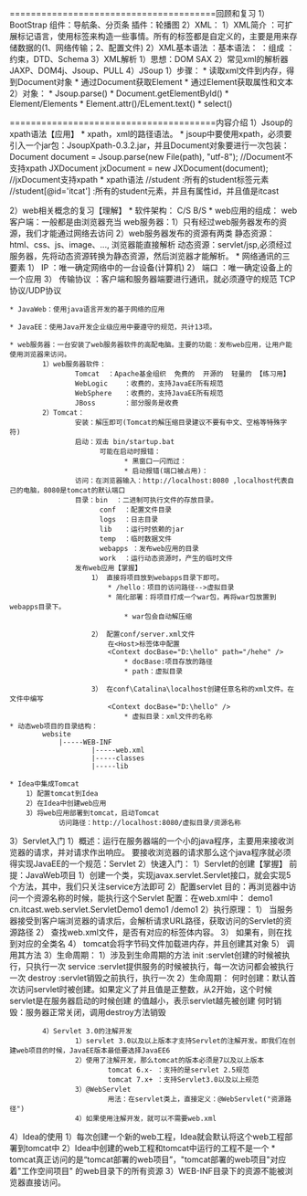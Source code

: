 =======================================回顾和复习
1）BootStrap
	组件：导航条、分页条
	插件：轮播图
2）XML：
	1）XML简介
		：可扩展标记语言，使用标签来构造一些事情。所有的标签都是自定义的，主要是用来存储数据的(1、网络传输；2、配置文件)
	2）XML基本语法
		：基本语法：
		：组成
		：约束，DTD、Schema
	3）XML解析
		1）思想：DOM	SAX
		2）常见xml的解析器
			JAXP、DOM4j、Jsoup、PULL
	4）JSoup
		1）步骤：
			* 读取xml文件到内存，得到Document对象
			* 通过Document获取Element
			* 通过Element获取属性和文本
		2）对象：
			* Jsoup.parse()
			* Document.getElementById()
			* Element/Elements
			* Element.attr()/ELement.text()
			* select()

=======================================内容介绍
1）Jsoup的xpath语法【应用】
	* xpath，xml的路径语法。
	* jsoup中要使用xpath，必须要引入一个jar包：JsoupXpath-0.3.2.jar，并且Document对象要进行一次包装：
			Document document = Jsoup.parse(new File(path), "utf-8");	//Document不支持xpath
			JXDocument jxDocument = new JXDocument(document);	//jxDocument支持xpath
	* xpath语法
			//student	:所有的student标签元素
			//student[@id='itcat']	:所有的student元素，并且有属性id，并且值是itcast

2）web相关概念的复习【理解】
	* 软件架构：
			C/S		B/S
	* web应用的组成：
			web客户端：一般都是由浏览器充当
			web服务器：1）只有经过web服务器发布的资源，我们才能通过网络去访问
					   2）web服务器发布的资源有两类
					   			静态资源：html、css、js、image、..., 浏览器能直接解析
								动态资源：servlet/jsp,必须经过服务器，先将动态资源转换为静态资源，然后浏览器才能解析。
	* 网络通讯的三要素
		1） IP	：唯一确定网络中的一台设备(计算机)
		2） 端口 ：唯一确定设备上的一个应用
		3） 传输协议 ：客户端和服务器端要进行通讯，就必须遵守的规范
				TCP协议/UDP协议
	
	* JavaWeb：使用java语言开发的基于网络的应用

	* JavaEE：使用Java开发企业级应用中要遵守的规范，共计13项。

	* web服务器：一台安装了web服务器软件的高配电脑。主要的功能：发布web应用，让用户能使用浏览器来访问。
			1）web服务器软件：
					Tomcat	：Apache基金组织  免费的  开源的  轻量的 【练习用】
					WebLogic	：收费的，支持JavaEE所有规范
					WebSphere	：收费的，支持JavaEE所有规范
					JBoss		：部分服务是收费
			2）Tomcat：
					安装：解压即可(Tomcat的解压缩目录建议不要有中文、空格等特殊字符)
					启动：双击 bin/startup.bat
						  可能在启动时报错：
						  		* 黑窗口一闪而过：
								* 启动报错(端口被占用)：
					访问：在浏览器输入：http://localhost:8080	,localhost代表自己的电脑，8080是tomcat的默认端口
					目录：bin	：二进制可执行文件的存放目录。
						  conf	：配置文件目录
						  logs	：日志目录
						  lib	：运行时依赖的jar
						  temp	：临时数据文件
						  webapps ：发布web应用的目录
						  work	：运行动态资源时，产生的临时文件
					发布web应用【掌握】
						1） 直接将项目放到webapps目录下即可。
							* /hello：项目的访问路径-->虚拟目录
							* 简化部署：将项目打成一个war包，再将war包放置到webapps目录下。
								* war包会自动解压缩

						2） 配置conf/server.xml文件
							在<Host>标签体中配置
							<Context docBase="D:\hello" path="/hehe" />
								* docBase:项目存放的路径
								* path：虚拟目录

						3） 在conf\Catalina\localhost创建任意名称的xml文件。在文件中编写
							<Context docBase="D:\hello" />
								* 虚拟目录：xml文件的名称
	* 动态web项目的目录结构：
			website
				|-----WEB-INF
						|-----web.xml
						|-----classes
						|-----lib

	* Idea中集成Tomcat
		1）配置tomcat到Idea
		2）在Idea中创建web应用
		3）将web应用部署到tomcat，启动Tomcat
				访问路径：http://localhost:8080/虚拟目录/资源名称

3）Servlet入门
	1）概述：运行在服务器端的一个小的java程序，主要用来接收浏览器的请求，并对请求作出响应。
			 要接收浏览器的请求那么这个java程序就必须得实现JavaEE的一个规范：Servlet
	2）快速入门：
			1）Servlet的创建【掌握】
					前提：JavaWeb项目
					1）创建一个类，实现javax.servlet.Servlet接口，就会实现5个方法，其中，我们只关注service方法即可
					2）配置servlet
							目的：再浏览器中访问一个资源名称的时候，能执行这个Servlet
							配置：在web.xml中：
								<!--配置Servlet -->
								<servlet>
									<servlet-name>demo1</servlet-name>
									<servlet-class>cn.itcast.web.servlet.ServletDemo1</servlet-class>
								</servlet>
								<servlet-mapping>
									<servlet-name>demo1</servlet-name>
									<url-pattern>/demo1</url-pattern>
								</servlet-mapping>
			2）执行原理：
					1） 当服务器接受到客户端浏览器的请求后，会解析请求URL路径，获取访问的Servlet的资源路径
					2） 查找web.xml文件，是否有对应的<url-pattern>标签体内容。
					3） 如果有，则在找到对应的<servlet-class>全类名
					4） tomcat会将字节码文件加载进内存，并且创建其对象
					5） 调用其方法
			3）生命周期：
					1）涉及到生命周期的方法
							init	:servlet创建的时候被执行，只执行一次
							service	:servlet提供服务的时候被执行，每一次访问都会被执行一次
							destroy	:servlet销毁之前执行，执行一次
					2）生命周期：
							何时创建：默认首次访问servlet时被创建。如果定义了<load-on-startup>并且值是正整数，从2开始，这个时候servlet是在服务器启动的时候创建
											<load-on-startup>的值越小，表示servlet越先被创建
							何时销毁：服务器正常关闭，调用destroy方法销毁

			4）Servlet 3.0的注解开发
					1）servlet 3.0以及以上版本才支持Servlet的注解开发。即我们在创建web项目的时候，JavaEE版本最低要选择JavaEE6
					2）使用了注解开发，那么tomcat的版本必须是7以及以上版本
							tomcat 6.x-	：支持的是servlet 2.5规范
							tomcat 7.x+ ：支持Servlet3.0以及以上规范
					3）@WebServlet
							用法：在servlet类上，直接定义：@WebServlet("资源路径")
					4）如果使用注解开发，就可以不需要web.xml

4）Idea的使用
	1）每次创建一个新的web工程，Idea就会默认将这个web工程部署到tomcat中
	2）Idea中创建的web工程和tomcat中运行的工程不是一个
			* tomcat真正访问的是“tomcat部署的web项目”，"tomcat部署的web项目"对应着"工作空间项目" 的web目录下的所有资源
	3）WEB-INF目录下的资源不能被浏览器直接访问。



